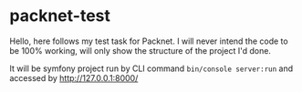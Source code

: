 # packnet-test

Hello, here follows my test task for Packnet. I will never intend the code to be 100% working, 
will only show the structure of the project I'd done.

It will be symfony project run by CLI command `bin/console server:run` and accessed by http://127.0.0.1:8000/

